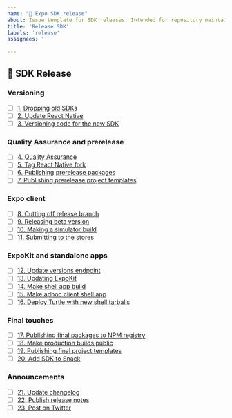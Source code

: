 ```yaml
---
name: "🎢 Expo SDK release"
about: Issue template for SDK releases. Intended for repository maintainers only.
title: 'Release SDK'
labels: 'release'
assignees: ''

---
```


## 🎢 SDK Release

### Versioning

- [ ] [1. Dropping old SDKs](#1-dropping-old-sdks)
- [ ] [2. Update React Native](#2-update-react-native)
- [ ] [3. Versioning code for the new SDK](#3-versioning-code-for-the-new-sdk)

### Quality Assurance and prerelease

- [ ] [4. Quality Assurance](#4-quality-assurance)
- [ ] [5. Tag React Native fork](#5-tag-react-native-fork)
- [ ] [6. Publishing prerelease packages](#6-publishing-prerelease-packages)
- [ ] [7. Publishing prerelease project templates](#7-publishing-prerelease-project-templates)

### Expo client

- [ ] [8. Cutting off release branch](#8-cutting-off-release-branch)
- [ ] [9. Releasing beta version](#9-releasing-beta-version)
- [ ] [10. Making a simulator build](#10-making-a-simulator-build)
- [ ] [11. Submitting to the stores](#11-submitting-to-the-stores)

### ExpoKit and standalone apps

- [ ] [12. Update versions endpoint](#12-update-versions-endpoint)
- [ ] [13. Updating ExpoKit](#13-updating-expokit)
- [ ] [14. Make shell app build](#14-make-shell-app-build)
- [ ] [15. Make adhoc client shell app](#15-make-adhoc-client-shell-app)
- [ ] [16. Deploy Turtle with new shell tarballs](#16-deploy-turtle-with-new-shell-tarballs)

### Final touches

- [ ] [17. Publishing final packages to NPM registry](#17-publishing-final-packages-to-npm-registry)
- [ ] [18. Make production builds public](#18-make-production-builds-public)
- [ ] [19. Publishing final project templates](#19-publishing-final-project-templates)
- [ ] [20. Add SDK to Snack](#20-add-sdk-to-snack)

### Announcements

- [ ] [21. Update changelog](#21-update-changelog)
- [ ] [22. Publish release notes](#22-publish-release-notes)
- [ ] [23. Post on Twitter](#23-post-on-twitter)
